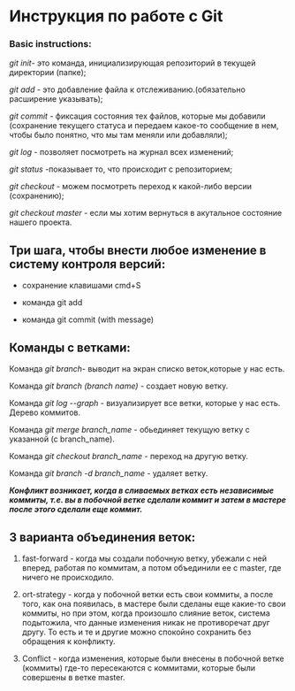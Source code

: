 # Инструкция по работе с Git

### Basic instructions:

*git init*- это команда, инициализирующая репозиторий в текущей директории (папке);

*git add* - это добавление файла к отслеживанию.(обязательно расширение указывать);

*git commit* - фиксация состояния тех файлов, которые мы добавили (сохранение текущего статуса и передаем какое-то сообщение в нем, чтобы было понятно, что мы там меняли или добавляли);

*git log* - позволяет посмотреть на журнал всех изменений;

*git status* -показывает то, что происходит с репозиторием;

*git checkout* - можем посмотреть переход к какой-либо версии (сохранению);

*git checkout master* - если мы хотим вернуться в акутальное состояние нашего проекта.

## Три шага, чтобы внести любое изменение в систему контроля версий:

* сохранение клавишами cmd+S

* команда git add 

* команда git commit (with message)

## Команды с ветками:

Команда *git branch*- выводит на экран списко веток,которые у нас есть. 

Команда *git branch (branch name)* - создает новую ветку. 

Команда *git log --graph* - визуализирует все ветки, которые у нас есть. Дерево коммитов. 

Команда *git merge branch_name* - обьединяет текущую ветку с указанной (с branch_name).

Команда *git checkout branch_name* - переход на другую ветку. 

Команда *git branch -d branch_name* - удаляет ветку. 

_**Конфликт возникает, когда в сливаемых ветках есть независимые коммиты, т.е. вы в побочной ветке сделали коммит и затем в мастере после этого сделали еще коммит.**_

## 3 варианта объединения веток: 

1. fast-forward - когда мы создали побочную ветку, убежали с ней вперед, работая по коммитам, а потом объединили ее с master, где ничего не происходило. 

2. ort-strategy - когда у побочной ветки есть свои коммиты, а после того, как она появилась, в мастере были сделаны еще какие-то свои коммиты, но при этом, когда произошло слияние веток, система подытожила, что данные изменения никак не противоречат друг другу. То есть и те и другие можно спокойно сохранить без обращения к конфликту. 

3. Conflict - когда изменения, которые были внесены в побочной ветке (коммиты) где-то пересекаются с коммитами, которые были совершены в ветке master. 

